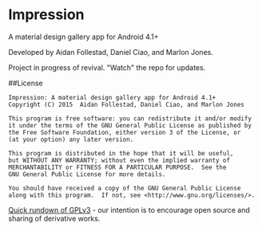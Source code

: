 # Impression
A material design gallery app for Android 4.1+

Developed by Aidan Follestad, Daniel Ciao, and Marlon Jones.

Project in progress of revival. "Watch" the repo for updates.

##License
```
Impression: A material design gallery app for Android 4.1+
Copyright (C) 2015  Aidan Follestad, Daniel Ciao, and Marlon Jones

This program is free software: you can redistribute it and/or modify
it under the terms of the GNU General Public License as published by
the Free Software Foundation, either version 3 of the License, or
(at your option) any later version.

This program is distributed in the hope that it will be useful,
but WITHOUT ANY WARRANTY; without even the implied warranty of
MERCHANTABILITY or FITNESS FOR A PARTICULAR PURPOSE.  See the
GNU General Public License for more details.

You should have received a copy of the GNU General Public License
along with this program.  If not, see <http://www.gnu.org/licenses/>.
```
[Quick rundown of GPLv3](http://choosealicense.com/licenses/gpl-3.0/) - our intention is to encourage open source and sharing of derivative works.
